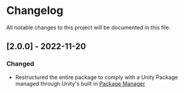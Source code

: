 # Changelog

All notable changes to this project will be documented in this file.

## [2.0.0] - 2022-11-20

### Changed
 - Restructured the entire package to comply with a Unity Package managed through Unity's built in [Package Manager](https://docs.unity3d.com/Manual/upm-ui.html)
